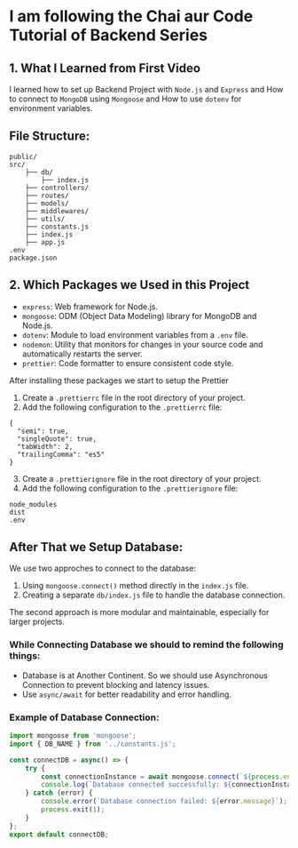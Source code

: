 # I am following the Chai aur Code Tutorial of Backend Series
<!-- Make stylish note about to create a .env file -->

## 1. What I Learned from First Video
I learned how to set up Backend Project with `Node.js` and `Express` and How to connect to `MongoDB` using `Mongoose` and How to use `dotenv` for environment variables.

## File Structure:
```
public/
src/
    ├── db/
        ├── index.js
    ├── controllers/
    ├── routes/
    ├── models/
    ├── middlewares/
    ├── utils/
    ├── constants.js
    ├── index.js
    ├── app.js
.env
package.json
```

## 2. Which Packages we Used in this Project
- `express`: Web framework for Node.js.
- `mongoose`: ODM (Object Data Modeling) library for MongoDB and Node.js.
- `dotenv`: Module to load environment variables from a `.env` file.
- `nodemon`: Utility that monitors for changes in your source code and automatically restarts the server.
- `prettier`: Code formatter to ensure consistent code style.

After installing these packages we start to setup the Prettier
1. Create a `.prettierrc` file in the root directory of your project.
2. Add the following configuration to the `.prettierrc` file:
```
{
  "semi": true,
  "singleQuote": true,
  "tabWidth": 2,
  "trailingComma": "es5"
}
```
3. Create a `.prettierignore` file in the root directory of your project.
4. Add the following configuration to the `.prettierignore` file:
```
node_modules
dist
.env
```

## After That we Setup Database:
We use two approches to connect to the database:
1. Using `mongoose.connect()` method directly in the `index.js` file.
2. Creating a separate `db/index.js` file to handle the database connection.

The second approach is more modular and maintainable, especially for larger projects.
### While Connecting Database we should to remind the following things:
- Database is at Another Continent. So we should use Asynchronous Connection to prevent blocking and latency issues.
- Use `async/await` for better readability and error handling.
### Example of Database Connection:
```javascript
import mongoose from 'mongoose';
import { DB_NAME } from '../constants.js';

const connectDB = async() => {
    try {
        const connectionInstance = await mongoose.connect(`${process.env.MONGO_URI}/${DB_NAME}`)
        console.log(`Database connected successfully: ${connectionInstance.connection.host}`);
    } catch (error) {
        console.error(`Database connection failed: ${error.message}`);
        process.exit(1);
    }
};
export default connectDB;
```


